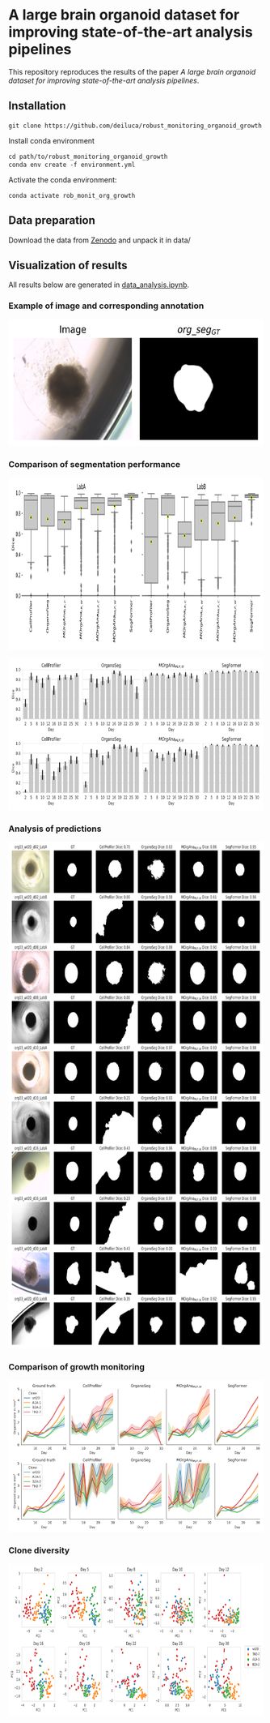 # A large brain organoid dataset for improving state-of-the-art analysis pipelines

This repository reproduces the results of the paper *A large brain organoid dataset for improving state-of-the-art analysis pipelines*.

## Installation
```
git clone https://github.com/deiluca/robust_monitoring_organoid_growth
```
Install conda environment
```
cd path/to/robust_monitoring_organoid_growth
conda env create -f environment.yml
```

Activate the conda environment:

```
conda activate rob_monit_org_growth
```

## Data preparation

Download the data from [Zenodo](https://zenodo.org/deposit/7836864) and unpack it in data/

## Visualization of results


All results below are generated in [data_analysis.ipynb](data_analysis.ipynb).

### Example of image and corresponding annotation

<img src='plots/example_gt_segmentation.svg'
     alt="Markdown Monster icon"
     style="float: center; margin-right: 10px; height:250px" />

### Comparison of segmentation performance

<img src='plots/dice_score_distribution.svg'
     style="float: center; margin-right: 10px; height:340px" />

<img src='plots/dice_scores_per_day.svg'
     style="float: center; margin-right: 10px; height:300px" />

### Analysis of predictions

<img src='plots/qualitative_comparison_org3_days_2_8_10_16_30.svg'
     style="float: center; margin-right: 10px; height:1000px" />

### Comparison of growth monitoring

<img src='plots/org_sizes_both_labs_distinct_mm2.svg'
     alt="Markdown Monster icon"
     style="float: center; margin-right: 10px; height:300px" />

### Clone diversity

<img src='plots/clone_similarity.svg'
     alt="Markdown Monster icon"
     style="float: center; margin-right: 10px; height:300px" />